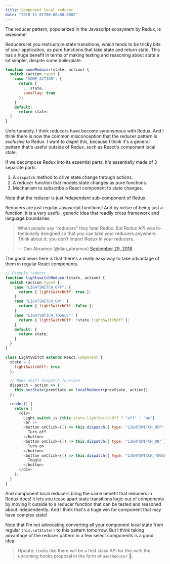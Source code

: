 ```yaml
---
title: Component local reducer
date: "2018-11-01T00:00:00.000Z"
---
```


The reducer pattern, popularized in the Javascript ecosystem by Redux, is
awesome!

Reducers let you restructure state transitions, which tends to be tricky bits of
your application, as pure functions that take state and return state. This has a
huge benefit in terms of making testing and reasoning about state a lot simpler,
despite some boilerplate.

```js
function someReducer(state, action) {
  switch (action.type) {
    case "SOME_ACTION": {
      return {
        ...state,
        someFlag: true
      };
    }
    default:
      return state;
  }
}
```

Unfortunately, I think reducers have become synonymous with Redux. And I think
there is now the common misconception that the reducer pattern is _exclusive_ to
Redux. I want to dispel this, because I think it's a general pattern that's
useful outside of Redux, such as React's component local state.

If we decompose Redux into its essential parts, it's essentially made of 3
separate parts:

1.  A `dispatch` method to drive state change through actions.
2.  A reducer function that models state changes as pure functions.
3.  Mechanism to subscribe a React component to state changes.

Note that the reducer is just _independent_ sub-component of Redux.

Reducers are just regular Javascript functions! And by virtue of being just a
function, it is a very useful, generic idea that readily cross framework and
language boundaries.

<blockquote class="twitter-tweet" data-lang="en"><p lang="en" dir="ltr">When people say “reducers” they hear Redux. But Redux API was intentionally designed so that you can take your reducers anywhere. Think about it: you don’t import Redux in your reducers.</p>&mdash; Dan Abramov (@dan_abramov) <a href="https://twitter.com/dan_abramov/status/1046147094099243008?ref_src=twsrc%5Etfw">September 29, 2018</a></blockquote>

The good news here is that there's a really easy way to take advantage of them
in regular React components.

```js
// Example reducer
function lightswitchReducer(state, action) {
  switch (action.type) {
    case "LIGHTSWITCH_OFF": {
      return { lightSwitchOff: true };
    }
    case "LIGHTSWITCH_ON": {
      return { lightSwitchOff: false };
    }
    case "LIGHTSWTICH_TOGGLE": {
      return { lightSwitchOff: !state.lightSwitchOff };
    }
    default: {
      return state;
    }
  }
}

class LightSwitch extends React.Component {
  state = {
    lightSwitchOff: true
  };

  // Make shift dispatch function
  dispatch = action => {
    this.setState(prevState => localReducer(prevState, action));
  };

  render() {
    return (
      <div>
        Light switch is {this.state.lightSwitchOff ? "off" : "on"}
        <br />
        <button onClick={() => this.dispatch({ type: "LIGHTSWITCH_OFF" })}>
          Turn off
        </button>
        <button onClick={() => this.dispatch({ type: "LIGHTSWITCH_ON" })}>
          Turn on
        </button>
        <button onClick={() => this.dispatch({ type: "LIGHTSWTICH_TOGGLE" })}>
          Toggle
        </button>
      </div>
    );
  }
}
```

And component local reducers bring the same benefit that reducers in Redux does!
It lets you tease apart state transitions logic out of components by moving it
outside to a reducer function that can be tested and reasoned about
independently. And I think that's a huge win for component that may have complex
state!

Note that I'm not advocating converting all your component local state from
regular `this.setState()` to this pattern tomorrow. But I think taking advantage
of the reducer pattern in a few select components is a good idea.

> Update: Looks like there will be a first class API for this with the upcoming
> hooks proposal in the form of `userReducer` 🎉.
